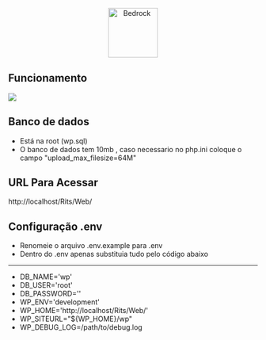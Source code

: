 <p align="center">
  <a href="https://roots.io/bedrock/">
    <img alt="Bedrock" src="https://cdn.roots.io/app/uploads/logo-bedrock.svg" height="100">
  </a>
</p>

## Funcionamento

<img src="https://i.ibb.co/q5g11sw/ezgif-4-c91e52031f95.gif" />

## Banco de dados 

- Está na root (wp.sql)
- O banco de dados tem 10mb , caso necessario no php.ini coloque o campo "upload_max_filesize=64M"

## URL Para Acessar 
http://localhost/Rits/Web/


## Configuração .env
* Renomeie o arquivo .env.example para .env
* Dentro do .env apenas substituia tudo pelo código abaixo
---------------------------------------------------------------------
- DB_NAME='wp'
- DB_USER='root'
- DB_PASSWORD=''
- WP_ENV='development'
- WP_HOME='http://localhost/Rits/Web/'
- WP_SITEURL="${WP_HOME}/wp"
- WP_DEBUG_LOG=/path/to/debug.log




